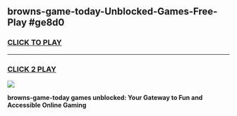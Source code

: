 
## browns-game-today-Unblocked-Games-Free-Play #ge8d0
<h3>
<a href="https://us.freeplayer.one?title=browns-game-today&ref=9M">CLICK TO PLAY</a></h3>
<hr>

<h3>
<a href="https://us.freeplayer.one?title=browns-game-today&ref=9M">CLICK 2 PLAY</a>
  
</h3>

<a href="https://us.freeplayer.one?title=browns-game-today&ref=9M"><img src="https://clearcache.store/games.png"></a>


**browns-game-today games unblocked: Your Gateway to Fun and Accessible Online Gaming**
